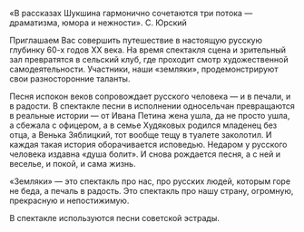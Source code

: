 «В рассказах Шукшина гармонично сочетаются три потока — драматизма, юмора и нежности».
С. Юрский


Приглашаем Вас совершить путешествие в настоящую русскую глубинку 60-х годов ХХ века. На время спектакля сцена и зрительный зал превратятся в сельский клуб, где проходит смотр художественной самодеятельности. Участники, наши «земляки», продемонстрируют свои разносторонние таланты.


Песня испокон веков сопровождает русского человека — и в печали, и в радости. В спектакле песни в исполнении односельчан превращаются в реальные истории — от Ивана Петина жена ушла, да не просто ушла, а сбежала с офицером, а в семье Худяковых родился младенец без отца, а Венька Зяблицкий, тот вообще тещу в туалете заколотил. И каждая такая история оборачивается исповедью. Недаром у русского человека издавна «душа болит». И снова рождается песня, а с ней и веселье, и покой, и сама жизнь.


«Земляки» — это спектакль про нас, про русских людей, которым горе не беда, а печаль в радость. Это спектакль про нашу страну, огромную, прекрасную и непостижимую.


В спектакле используются песни советской эстрады.